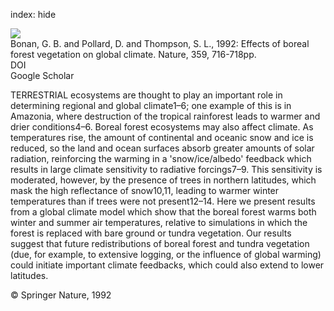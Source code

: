 index: hide

<div class="Citation">
    <div class="Citation-thumb CitationThumb-linked"  data-href="https://doi.org/10.1038/359716a0">
      <img src="https://static.claimspace.cloud/climate-study-static/refs/thumbs/6/Bonan_et_al_1992-thumb.png" />
    </div>

  <div class="Citation-body">
    <div class="Citation-text">Bonan, G. B. and Pollard, D. and Thompson, S. L., 1992: Effects of boreal forest vegetation on global climate. <span class="Article-journal">Nature, </span><span class="Article-volume">359, </span>716-718pp.</div>
    <div class="Citation-links">
      <div class="CitationLink" data-href="https://doi.org/10.1038/359716a0">
        <div class="CitationLink-icon CitationLink-Doi"></div>
        <div class="CitationLink-text">DOI</div>
      </div>
      <div class="CitationLink" data-href="https://scholar.google.com/scholar?q=10.1038/359716a0">
        <div class="CitationLink-icon CitationLink-Scholar"></div>
        <div class="CitationLink-text">Google Scholar</div>
      </div>
    </div>
  </div>
</div>

TERRESTRIAL ecosystems are thought to play an important role in determining regional and global climate1–6; one example of this is in Amazonia, where destruction of the tropical rainforest leads to warmer and drier conditions4–6. Boreal forest ecosystems may also affect climate. As temperatures rise, the amount of continental and oceanic snow and ice is reduced, so the land and ocean surfaces absorb greater amounts of solar radiation, reinforcing the warming in a 'snow/ice/albedo' feedback which results in large climate sensitivity to radiative forcings7–9. This sensitivity is moderated, however, by the presence of trees in northern latitudes, which mask the high reflectance of snow10,11, leading to warmer winter temperatures than if trees were not present12–14. Here we present results from a global climate model which show that the boreal forest warms both winter and summer air temperatures, relative to simulations in which the forest is replaced with bare ground or tundra vegetation. Our results suggest that future redistributions of boreal forest and tundra vegetation (due, for example, to extensive logging, or the influence of global warming) could initiate important climate feedbacks, which could also extend to lower latitudes.

<div class="Citation-copy">
&copy; Springer Nature, 1992
</div>